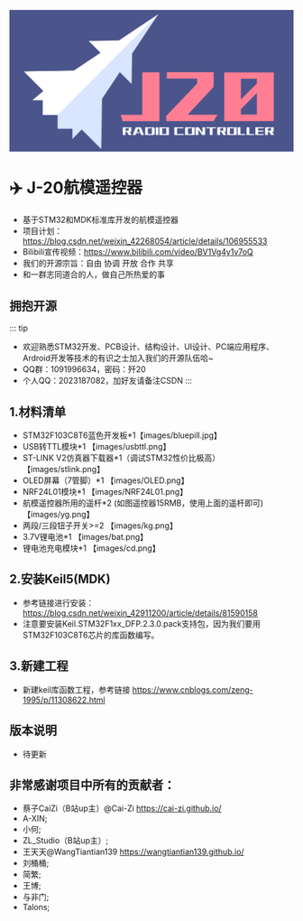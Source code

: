 ![Alt text](https://github.com/Cai-Zi/STM32_RC_Transmitter/blob/master/images/logo.png)
# :airplane: J-20航模遥控器
 - 基于STM32和MDK标准库开发的航模遥控器
 - 项目计划：https://blog.csdn.net/weixin_42268054/article/details/106955533 
 - Bilibili宣传视频：https://www.bilibili.com/video/BV1Vg4y1v7oQ
 - 我们的开源宗旨：自由 协调 开放 合作 共享
 - 和一群志同道合的人，做自己所热爱的事
## 拥抱开源
::: tip
 - 欢迎熟悉STM32开发、PCB设计、结构设计、UI设计、PC端应用程序、Ardroid开发等技术的有识之士加入我们的开源队伍哈~
 - QQ群：1091996634，密码：歼20
 - 个人QQ：2023187082，加好友请备注CSDN
:::

## 1.材料清单 
- STM32F103C8T6蓝色开发板*1【images/bluepill.jpg】
- USB转TTL模块*1 【images/usbttl.png】
- ST-LINK V2仿真器下载器*1（调试STM32性价比极高）【images/stlink.png】
- OLED屏幕（7管脚）*1 【images/OLED.png】
- NRF24L01模块*1 【images/NRF24L01.png】
- 航模遥控器所用的遥杆*2 (如图遥控器15RMB，使用上面的遥杆即可) 【images/yg.png】
- 两段/三段钮子开关>=2 【images/kg.png】
- 3.7V锂电池*1 【images/bat.png】
- 锂电池充电模块*1 【images/cd.png】

## 2.安装Keil5(MDK) 
- 参考链接进行安装：https://blog.csdn.net/weixin_42911200/article/details/81590158
- 注意要安装Keil.STM32F1xx_DFP.2.3.0.pack支持包，因为我们要用STM32F103C8T6芯片的库函数编写。

## 3.新建工程 
- 新建keil库函数工程，参考链接 https://www.cnblogs.com/zeng-1995/p/11308622.html

## 版本说明
- 待更新

## 非常感谢项目中所有的贡献者：
 * 蔡子CaiZi（B站up主）@Cai-Zi  https://cai-zi.github.io/
 * A-XIN;
 * 小何;
 * ZL_Studio（B站up主）;
 * 王天天@WangTiantian139  https://wangtiantian139.github.io/
 * 刘桶桶;
 * 简繁;
 * 王博;
 * 与非门;
 * Talons;


